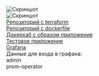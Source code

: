 ![Скриншот](https://i.ibb.co/Y39DxSL/Screenshot-2023-09-19-184811.png)  
![Скриншот](https://i.ibb.co/hCG4rGG/image.png)  
[Репозиторий с terraform](https://github.com/IgorVityukhovsky/diploma-terraform)  
[Репозиторий с dockerfile](https://github.com/IgorVityukhovsky/diploma-docker)  
[Докерхаб с образом приложения](https://hub.docker.com/repository/docker/igorvit/diploma/general)  
[Тестовое приложение](http://diploma-netology-igorv.site:30000/index.html)  
[Grafana](http://diploma-netology-igorv.site:30000/login)  
Данные для входа в графана:  
admin  
prom-operator  

